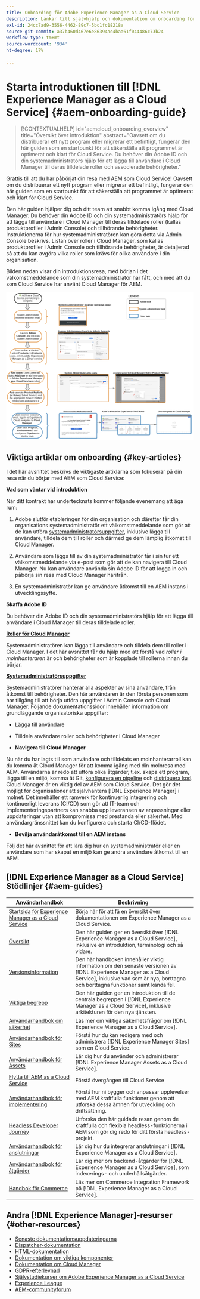 ```yaml
---
title: Onboarding för Adobe Experience Manager as a Cloud Service
description: Länkar till självhjälp och dokumentation om onboarding för Adobe Experience Manager as a Cloud Service
exl-id: 24cc7ad9-3556-4462-89c7-5bc1fc18218a
source-git-commit: a37b460d467e6e86394ae4baa61f044486c73b24
workflow-type: tm+mt
source-wordcount: '934'
ht-degree: 17%

---
```


# Starta introduktionen till [!DNL Experience Manager as a Cloud Service] {#aem-onboarding-guide}

>[!CONTEXTUALHELP]
>id="aemcloud_onboarding_overview"
>title="Översikt över introduktion"
>abstract="Oavsett om du distribuerar ett nytt program eller migrerar ett befintligt, fungerar den här guiden som en startpunkt för att säkerställa att programmet är optimerat och klart för Cloud Service. Du behöver din Adobe ID och din systemadministratörs hjälp för att lägga till användare i Cloud Manager till deras tilldelade roller och associerade behörigheter."

Grattis till att du har påbörjat din resa med AEM som Cloud Service! Oavsett om du distribuerar ett nytt program eller migrerar ett befintligt, fungerar den här guiden som en startpunkt för att säkerställa att programmet är optimerat och klart för Cloud Service.

Den här guiden hjälper dig och ditt team att snabbt komma igång med Cloud Manager. Du behöver din Adobe ID och din systemadministratörs hjälp för att lägga till användare i Cloud Manager till deras tilldelade roller (kallas produktprofiler i Admin Console) och tillhörande behörigheter. Instruktionerna för hur systemadministratören kan göra detta via Admin Console beskrivs. Listan över roller i Cloud Manager, som kallas produktprofiler i Admin Console och tillhörande behörigheter, är detaljerad så att du kan avgöra vilka roller som krävs för olika användare i din organisation.

Bilden nedan visar din introduktionsresa, med början i det välkomstmeddelande som din systemadministratör har fått, och med att du som Cloud Service har använt Cloud Manager för AEM.

![](/help/onboarding/what-is-required/assets/cust-journey.png)

## Viktiga artiklar om onboarding {#key-articles}

I det här avsnittet beskrivs de viktigaste artiklarna som fokuserar på din resa när du börjar med AEM som Cloud Service:

**Vad som väntar vid introduktion**

När ditt kontrakt har undertecknats kommer följande evenemang att äga rum:

1. Adobe slutför etableringen för din organisation och därefter får din organisations systemadministratör ett välkomstmeddelande som gör att de kan utföra [systemadministratörsuppgifter](/help/onboarding/what-is-required/add-users-assign-cm-roles.md), inklusive lägga till användare, tilldela dem till roller och därmed ge dem lämplig åtkomst till Cloud Manager.

1. Användare som läggs till av din systemadministratör får i sin tur ett välkomstmeddelande via e-post som gör att de kan navigera till Cloud Manager. Nu kan användare använda sin Adobe ID för att logga in och påbörja sin resa med Cloud Manager härifrån.

1. En systemadministratör kan ge användare åtkomst till en AEM instans i utvecklingssyfte.

**Skaffa Adobe ID**

Du behöver din Adobe ID och din systemadministratörs hjälp för att lägga till användare i Cloud Manager till deras tilldelade roller.

**[Roller för Cloud Manager](/help/onboarding/what-is-required/user-roles-permissions.md)**

Systemadministratören kan lägga till användare och tilldela dem till roller i Cloud Manager. I det här avsnittet får du hjälp med att förstå vad *roller i molnhanteraren* är och behörigheter som är kopplade till rollerna innan du börjar.

**[Systemadministratörsuppgifter](/help/onboarding/what-is-required/add-users-assign-cm-roles.md)**

Systemadministratörer hanterar alla aspekter av sina användare, från åtkomst till behörigheter. Den här användaren är den första personen som har tillgång till att börja utföra uppgifter i Admin Console och Cloud Manager.
Följande dokumentationssidor innehåller information om grundläggande organisatoriska uppgifter:

* Lägga till användare
* Tilldela användare roller och behörigheter i Cloud Manager

* **Navigera till Cloud Manager**

Nu när du har lagts till som användare och tilldelats en molnhanterarroll kan du komma åt Cloud Manager för att komma igång med din molnresa med AEM. Användarna är redo att utföra olika åtgärder, t.ex. skapa ett program, lägga till en miljö, komma åt Git, [konfigurera en pipeline](/help/implementing/cloud-manager/configure-pipeline.md) och [distribuera kod](/help/implementing/cloud-manager/deploy-code.md).
Cloud Manager är en viktig del av AEM som Cloud Service. Det gör det möjligt för organisationer att självhantera [!DNL Experience Manager] i molnet. Det innehåller ett ramverk för kontinuerlig integrering och kontinuerligt leverans (CI/CD) som gör att IT-team och implementeringspartners kan snabba upp leveransen av anpassningar eller uppdateringar utan att kompromissa med prestanda eller säkerhet. Med användargränssnittet kan du konfigurera och starta CI/CD-flödet.

* **Bevilja användaråtkomst till en AEM instans**

Följ det här avsnittet för att lära dig hur en systemadministratör eller en användare som har skapat en miljö kan ge andra användare åtkomst till en AEM.

## [!DNL Experience Manager as a Cloud Service] Stödlinjer {#aem-guides}

| Användarhandbok | Beskrivning |
|---|---|
| [Startsida för Experience Manager as a Cloud Service](/help/landing/home.md) | Börja här för att få en översikt över dokumentationen om Experience Manager as a Cloud Service. |
| [Översikt](/help/overview/home.md) | Den här guiden ger en översikt över [!DNL Experience Manager as a Cloud Service], inklusive en introduktion, terminologi och så vidare. |
| [Versionsinformation](/help/release-notes/home.md) | Den här handboken innehåller viktig information om den senaste versionen av [!DNL Experience Manager as a Cloud Service], inklusive vad som är nya, borttagna och borttagna funktioner samt kända fel. |
| [Viktiga begrepp](/help/core-concepts/home.md) | Den här guiden ger en introduktion till de centrala begreppen i [!DNL Experience Manager as a Cloud Service], inklusive arkitekturen för den nya tjänsten. |
| [Användarhandbok om säkerhet](/help/security/home.md) | Läs mer om viktiga säkerhetsfrågor om [!DNL Experience Manager as a Cloud Service]. |
| [Användarhandbok för Sites](/help/sites-cloud/home.md) | Förstå hur du kan redigera med och administrera [!DNL Experience Manager Sites] som en Cloud Service. |
| [Användarhandbok för Assets](/help/assets/home.md) | Lär dig hur du använder och administrerar [!DNL Experience Manager Assets as a Cloud Service]. |
| [Flytta till AEM as a Cloud Service](/help/move-to-cloud-service/home.md) | Förstå övergången till Cloud Service |
| [Användarhandbok för implementering](/help/implementing/home.md) | Förstå hur ni bygger och anpassar upplevelser med AEM kraftfulla funktioner genom att utforska dessa ämnen för utveckling och driftsättning. |
| [Headless Developer Journey](/help/journey-headless/developer/overview.md) | Utforska den här guidade resan genom de kraftfulla och flexibla headless-funktionerna i AEM som gör dig redo för ditt första headless-projekt. |
| [Användarhandbok för anslutningar](/help/connectors/home.md) | Lär dig hur du integrerar anslutningar i [!DNL Experience Manager as a Cloud Service]. |
| [Användarhandbok för åtgärder](/help/operations/home.md) | Lär dig mer om backend-åtgärder för [!DNL Experience Manager as a Cloud Service], som indexerings- och underhållsåtgärder. |
| [Handbok för Commerce](/help/commerce-cloud/home.md) | Läs mer om Commerce Integration Framework på [!DNL Experience Manager as a Cloud Service]. |

## Andra [!DNL Experience Manager]-resurser {#other-resources}

* [Senaste dokumentationsuppdateringarna](https://helpx.adobe.com/experience-manager/documentation-updates.html#AEMasaCloudService)
* [Dispatcher-dokumentation](/help/implementing/dispatcher/overview.md)
* [HTML-dokumentation](https://experienceleague.adobe.com/docs/experience-manager-htl/using/overview.html)
* [Dokumentation om viktiga komponenter](https://experienceleague.adobe.com/docs/experience-manager-core-components/using/introduction.html)
* [Dokumentation om Cloud Manager](https://experienceleague.adobe.com/docs/experience-manager-cloud-service/onboarding/getting-access/cloud-service-programs/first-time-login.html)
* [GDPR-efterlevnad](/help/compliance/data-privacy-and-protection-readiness/aem-readiness.md)
* [Självstudiekurser om Adobe Experience Manager as a Cloud Service](https://experienceleague.adobe.com/docs/experience-manager-learn/cloud-service/overview.html)
* [Experience League](https://guided.adobe.com/?promoid=K42KVXHD&amp;mv=other#solutions/experience-manager)
* [AEM-communityforum](https://forums.adobe.com/community/experience-cloud/marketing-cloud/experience-manager)
